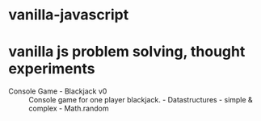 # vanilla-javascript
vanilla js problem solving, thought experiments 
=====

<dl>
  <dt>
    Console Game - Blackjack v0
  </dt>
  <dd>
    Console game for one player blackjack.
    - Datastructures - simple & complex
    - Math.random
  </dd>
</dl>
